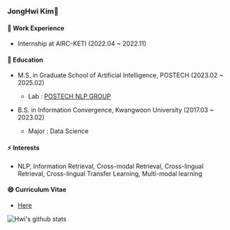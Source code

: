 ### JongHwi Kim👋


#### 🔭 Work Experience

- Internship at AIRC-KETI (2022.04 ~ 2022.11)


#### 🌱 Education

- M.S. in Graduate School of Artificial Intelligence, POSTECH (2023.02 ~ 2025.02)
  - Lab : [POSTECH NLP GROUP](https://sites.google.com/view/nlppostech)

- B.S. in Information Convergence, Kwangwoon University (2017.03 ~ 2023.02)
  - Major : Data Science


#### ⚡ Interests
- NLP, Information Retrieval, Cross-modal Retrieval, Cross-lingual Retrieval, Cross-lingual Transfer Learning, Multi-modal learning

#### 😄 Curriculum Vitae
- [Here](https://github.com/jonghwi-kim/CV/blob/main/Hwi_s_CV.pdf)

![Hwi's github stats](https://github-readme-stats.vercel.app/api?username=jonghwi-kim&show_icons=true)





<!--
**jonghwi-kim/jonghwi-kim** is a ✨ _special_ ✨ repository because its `README.md` (this file) appears on your GitHub profile.

[![Hwi's github stats](https://github-readme-stats.vercel.app/api/top-langs/?username=jonghwi-kim&show_icons=true&hide_border=true&title_color=004386&icon_color=004386&layout=compact)](https://github.com/jonghwi-kim)


Here are some ideas to get you started:


![Hwi's github stats](https://github-readme-stats.vercel.app/api?username=jonghwi-kim&show_icons=true)
[![Hwi's github stats](https://github-readme-stats.vercel.app/api/top-langs/?username=jonghwi-kim&show_icons=true&hide_border=true&title_color=004386&icon_color=004386&layout=compact)](https://github.com/jonghwi-kim)

- 🌱 I’m currently learning NLP, DL, ...
- 👯 I’m looking to collaborate on ...
- 🤔 I’m looking for help with ...
- 💬 Ask me about ...
- 📫 How to reach me: ...
- 😄 Pronouns: ...
- ⚡ Fun fact: ...
-->
